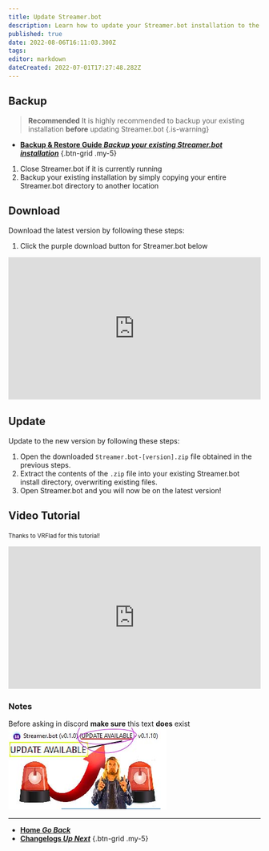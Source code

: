 ```yaml
---
title: Update Streamer.bot
description: Learn how to update your Streamer.bot installation to the latest version
published: true
date: 2022-08-06T16:11:03.300Z
tags: 
editor: markdown
dateCreated: 2022-07-01T17:27:48.282Z
---
```


## Backup

> **Recommended**
It is highly recommended to backup your existing installation **before** updating Streamer.bot
{.is-warning}

- [<i class="mdi mdi-backup-restore primary--text"></i> **Backup & Restore Guide *Backup your existing Streamer.bot installation***](/en/Backup)
{.btn-grid .my-5}

1. Close Streamer.bot if it is currently running
2. Backup your existing installation by simply copying your entire Streamer.bot directory to another location

## Download
Download the latest version by following these steps:

1. Click the purple download button for Streamer.bot below

<span></span>

<div class=“iframe-container”><iframe src="https://streamer.bot" title="YouTube video player" frameborder="0" allow="accelerometer; autoplay; clipboard-write; encrypted-media; gyroscope; picture-in-picture; fullscreen" allow fullscreen style="border: none; max-width: 100%; width: 100%; aspect-ratio: 16/9;"></iframe></div>

## Update
Update to the new version by following these steps:

1. Open the downloaded `Streamer.bot-[version].zip` file obtained in the previous steps.
2. Extract the contents of the `.zip` file into your existing Streamer.bot install directory, overwriting existing files.
3. Open Streamer.bot and you will now be on the latest version!

## Video Tutorial
<small>Thanks to VRFlad for this tutorial!</small>

<div class=“iframe-container”><iframe src="https://www.youtube.com/embed/DmzVuyAXefI" title="YouTube video player" frameborder="0" allow="accelerometer; autoplay; clipboard-write; encrypted-media; gyroscope; picture-in-picture; fullscreen" allow fullscreen style="border: none; max-width: 100%; width: 100%; aspect-ratio: 16/9;"></iframe></div>

### Notes
Before asking in discord **make sure** this text **does** exist
![update-available-bad.jpg](/update/update-available-bad.jpg)

***

- [<i class="mdi mdi-chevron-left"></i>**Home *Go Back***](/en/home)
- [<i class="mdi mdi-update primary--text"></i>**Changelogs *Up Next***](/en/Changelogs)
{.btn-grid .my-5}